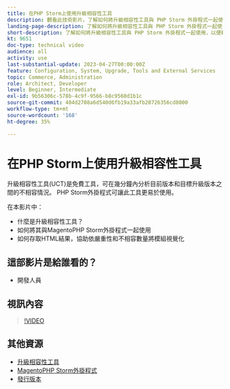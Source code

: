 ```yaml
---
title: 在PHP Storm上使用升級相容性工具
description: 觀看此技術影片，了解如何將升級相容性工具與 PHP Storm 外掛程式一起使用。
landing-page-description: 了解如何將升級相容性工具與 PHP Storm 外掛程式一起使用，以便輕鬆識別和解決不相容的問題。
short-description: 了解如何將升級相容性工具與 PHP Storm 外掛程式一起使用，以便輕鬆識別和解決不相容的問題。
kt: 9651
doc-type: technical video
audience: all
activity: use
last-substantial-update: 2023-04-27T00:00:00Z
feature: Configuration, System, Upgrade, Tools and External Services
topic: Commerce, Administration
role: Architect, Developer
level: Beginner, Intermediate
exl-id: 9b56306c-578b-4c9f-9566-b8c9560d1b1c
source-git-commit: 404d2708a6d540d6fb19a33afb20726356cd8000
workflow-type: tm+mt
source-wordcount: '168'
ht-degree: 35%

---
```


# 在PHP Storm上使用升級相容性工具

升級相容性工具(UCT)是免費工具，可在幾分鐘內分析目前版本和目標升級版本之間的不相容情況。 PHP Storm外掛程式可讓此工具更易於使用。

在本影片中：

- 什麼是升級相容性工具？
- 如何將其與MagentoPHP Storm外掛程式一起使用
- 如何存取HTML結果，協助依嚴重性和不相容數量將模組視覺化

## 這部影片是給誰看的？

- 開發人員

## 視訊內容

>[!VIDEO](https://video.tv.adobe.com/v/340150?quality=12&learn=on)

## 其他資源

- [升級相容性工具](https://experienceleague.adobe.com/docs/commerce-operations/upgrade-guide/upgrade-compatibility-tool/overview.html?lang=zh-Hant)
- [MagentoPHP Storm外掛程式](https://plugins.jetbrains.com/plugin/8024-magento-phpstorm)
- [發行版本](https://experienceleague.adobe.com/docs/commerce-operations/release/versions.html?lang=zh-Hant)
